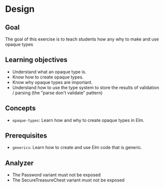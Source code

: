 # Design

## Goal

The goal of this exercise is to teach students how any why to make and use opaque types

## Learning objectives

- Understand what an opaque type is.
- Know how to create opaque types.
- Know why opaque types are important.
- Understand how to use the type system to store the results of validation / parsing (the "parse don't validate" pattern)

## Concepts

- `opaque-types`: Learn how and why to create opaque types in Elm.

## Prerequisites

- `generics`: Learn how to create and use Elm code that is generic.

## Analyzer

- The Password variant must not be exposed
- The SecureTreasureChest variant must not be exposed
